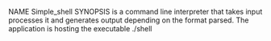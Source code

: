 NAME
Simple_shell
SYNOPSIS
is a command line interpreter that takes input processes it and generates output depending on the format parsed. The application is hosting the executable ./shell
